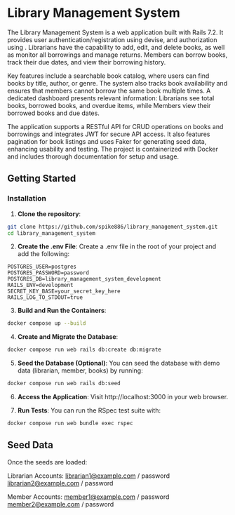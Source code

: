 # Library Management System

The Library Management System is a web application built with Rails 7.2. It provides user authentication/registration using devise, and authorization using . Librarians have the capability to add, edit, and delete books, as well as monitor all borrowings and manage returns. Members can borrow books, track their due dates, and view their borrowing history.

Key features include a searchable book catalog, where users can find books by title, author, or genre. The system also tracks book availability and ensures that members cannot borrow the same book multiple times. A dedicated dashboard presents relevant information: Librarians see total books, borrowed books, and overdue items, while Members view their borrowed books and due dates.

The application supports a RESTful API for CRUD operations on books and borrowings and integrates JWT for secure API access. It also features pagination for book listings and uses Faker for generating seed data, enhancing usability and testing. The project is containerized with Docker and includes thorough documentation for setup and usage.

## Getting Started

### Installation

1. **Clone the repository**:

```bash
git clone https://github.com/spike886/library_management_system.git
cd library_management_system
```

2. **Create the .env File**: Create a .env file in the root of your project and add the following:

```
POSTGRES_USER=postgres
POSTGRES_PASSWORD=password
POSTGRES_DB=library_management_system_development
RAILS_ENV=development
SECRET_KEY_BASE=your_secret_key_here
RAILS_LOG_TO_STDOUT=true
```

3. **Build and Run the Containers**:

```bash
docker compose up --build
```

4. **Create and Migrate the Database**:

```bash
docker compose run web rails db:create db:migrate
```

5. **Seed the Database (Optional)**: You can seed the database with demo data (librarian, member, books) by running:

```bash
docker compose run web rails db:seed
```

6. **Access the Application**: Visit http://localhost:3000 in your web browser.

7. **Run Tests**: You can run the RSpec test suite with:

```bash
docker compose run web bundle exec rspec
```

## Seed Data

Once the seeds are loaded:

Librarian Accounts:
librarian1@example.com / password
librarian2@example.com / password

Member Accounts:
member1@example.com / password
member2@example.com / password
